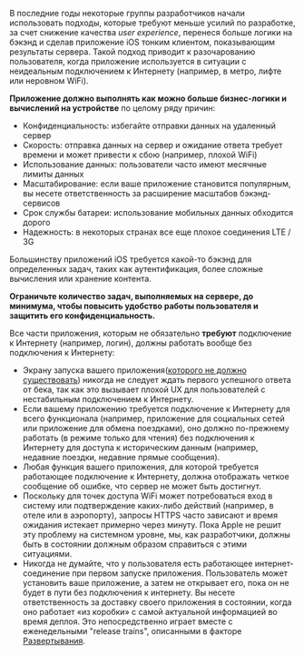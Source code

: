 В последние годы некоторые группы разработчиков начали использовать подходы, которые требуют меньше усилий по разработке, за счет снижение качества *user experience*, перенеся больше логики на бэкэнд и сделав приложение iOS тонким клиентом, показывающим результаты сервера. Такой подход приводит к разочарованию пользователя, когда приложение используется в ситуации с неидеальным подключением к Интернету (например, в метро, ​​лифте или неровном WiFi).

**Приложение должно выполнять как можно больше бизнес-логики и вычислений на устройстве** по целому ряду причин:

- Конфиденциальность: избегайте отправки данных на удаленный сервер
- Скорость: отправка данных на сервер и ожидание ответа требует времени и может привести к сбою (например, плохой WiFi)
- Использование данных: пользователи часто имеют месячные лимиты данных
- Масштабирование: если ваше приложение становится популярным, вы несете ответственность за расширение масштабов бэкэнд-сервисов
- Срок службы батареи: использование мобильных данных обходится дорого
- Надежность: в некоторых странах все еще плохое соединения LTE / 3G

Большинству приложений iOS требуется какой-то бэкэнд для определенных задач, таких как аутентификация, более сложные вычисления или хранение контента.

**Ограничьте количество задач, выполняемых на сервере, до минимума, чтобы повысить удобство работы пользователя и защитить его конфиденциальность.**

Все части приложения, которым не обязательно **требуют** подключение к Интернету (например, логин), должны работать вообще без подключения к Интернету:

- Экрану запуска вашего приложения([которого не должно существовать](https://developer.apple.com/ios/human-interface-guidelines/icons-and-images/launch-screen/)) никогда не следует ждать первого успешного ответа от бека, так как это вызывает плохой UX для пользователей с нестабильным подключением к Интернету.
- Если вашему приложению требуется подключение к Интернету для всего функционала (например, приложение для социальных сетей или приложение для обмена поездками), оно должно по-прежнему работать (в режиме только для чтения) без подключения к Интернету для доступа к историческим данным (например, недавние поездки, недавние прямые сообщения).
- Любая функция вашего приложения, для которой требуется работающее подключение к Интернету, должна отображать четкое сообщение об ошибке, что сервер не может быть достигнут.
- Поскольку для точек доступа WiFi может потребоваться вход в систему или подтверждение каких-либо действий (например, в отеле или в аэропорту), запросы HTTPS часто зависают и время ожидания истекает примерно через минуту. Пока Apple не решит эту проблему на системном уровне, мы, как разработчики, должны быть в состоянии должным образом справиться с этими ситуациями.
- Никогда не думайте, что у пользователя есть работающее интернет-соединение при первом запуске приложения. Пользователь может установить ваше приложение, а затем не открывает его, пока он не будет в пути без подключения к интернету. Вы несете ответственность за доставку своего приложения в состоянии, когда оно работает «из коробки» с самой актуальной информацией во время деплоя. Это непосредственно играет вместе с еженедельными "release trains", описанными в факторе [Развертывания](/deployment).
